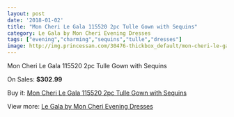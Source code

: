 ```yaml
---
layout: post
date: '2018-01-02'
title: "Mon Cheri Le Gala 115520 2pc Tulle Gown with Sequins"
category: Le Gala by Mon Cheri Evening Dresses
tags: ["evening","charming","sequins","tulle","dresses"]
image: http://img.princessan.com/30476-thickbox_default/mon-cheri-le-gala-115520-2pc-tulle-gown-with-sequins.jpg
---
```

Mon Cheri Le Gala 115520 2pc Tulle Gown with Sequins

On Sales: **$302.99**
<a href="https://www.princessan.com/en/13843-mon-cheri-le-gala-115520-2pc-tulle-gown-with-sequins.html"><amp-img layout="responsive" width="600" height="600" src="//img.princessan.com/30476-thickbox_default/mon-cheri-le-gala-115520-2pc-tulle-gown-with-sequins.jpg" alt="Mon Cheri Le Gala 115520 2pc Tulle Gown with Sequins 0" /></a>
<a href="https://www.princessan.com/en/13843-mon-cheri-le-gala-115520-2pc-tulle-gown-with-sequins.html"><amp-img layout="responsive" width="600" height="600" src="//img.princessan.com/30478-thickbox_default/mon-cheri-le-gala-115520-2pc-tulle-gown-with-sequins.jpg" alt="Mon Cheri Le Gala 115520 2pc Tulle Gown with Sequins 1" /></a>
<a href="https://www.princessan.com/en/13843-mon-cheri-le-gala-115520-2pc-tulle-gown-with-sequins.html"><amp-img layout="responsive" width="600" height="600" src="//img.princessan.com/30477-thickbox_default/mon-cheri-le-gala-115520-2pc-tulle-gown-with-sequins.jpg" alt="Mon Cheri Le Gala 115520 2pc Tulle Gown with Sequins 2" /></a>

Buy it: [Mon Cheri Le Gala 115520 2pc Tulle Gown with Sequins](https://www.princessan.com/en/13843-mon-cheri-le-gala-115520-2pc-tulle-gown-with-sequins.html "Mon Cheri Le Gala 115520 2pc Tulle Gown with Sequins")

View more: [Le Gala by Mon Cheri Evening Dresses](https://www.princessan.com/en/102- "Le Gala by Mon Cheri Evening Dresses")